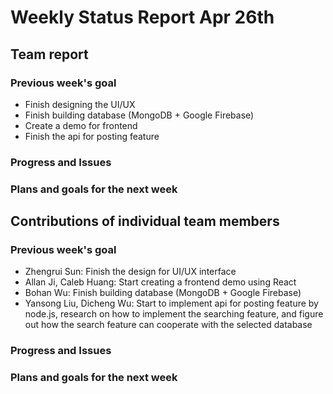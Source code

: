 # Weekly Status Report Apr 26th


## Team report
### Previous week's goal
* Finish designing the UI/UX
* Finish building database (MongoDB + Google Firebase)
* Create a demo for frontend
* Finish the api for posting feature


### Progress and Issues



### Plans and goals for the next week




## Contributions of individual team members
### Previous week's goal
* Zhengrui Sun: Finish the design for UI/UX interface
* Allan Ji, Caleb Huang: Start creating a frontend demo using React
* Bohan Wu: Finish building database (MongoDB + Google Firebase)
* Yansong Liu, Dicheng Wu: Start to implement api for posting feature by node.js, research on how to implement the searching feature, and figure out how the search feature can cooperate with the selected database


### Progress and Issues




### Plans and goals for the next week

